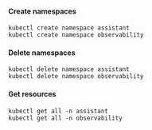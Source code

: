 #### Create namespaces
```shell
kubectl create namespace assistant
kubectl create namespace observability
```
#### Delete namespaces
```shell
kubectl delete namespace assistant
kubectl delete namespace observability
```
#### Get resources
```shell
kubectl get all -n assistant
kubectl get all -n observability
```
